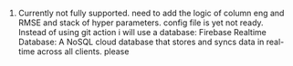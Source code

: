 1. Currently not fully supported. need to add the logic of column eng and RMSE and stack of hyper parameters.  config file is yet not ready.
Instead of using git action i will use a database: Firebase Realtime Database: A NoSQL cloud database that stores and syncs data in real-time across all clients.
please 
